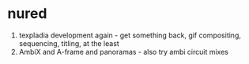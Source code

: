 # nured

1. texpladia development again - get something back, gif compositing, sequencing, titling, at the least
2. AmbiX and A-frame and panoramas - also try ambi circuit mixes
